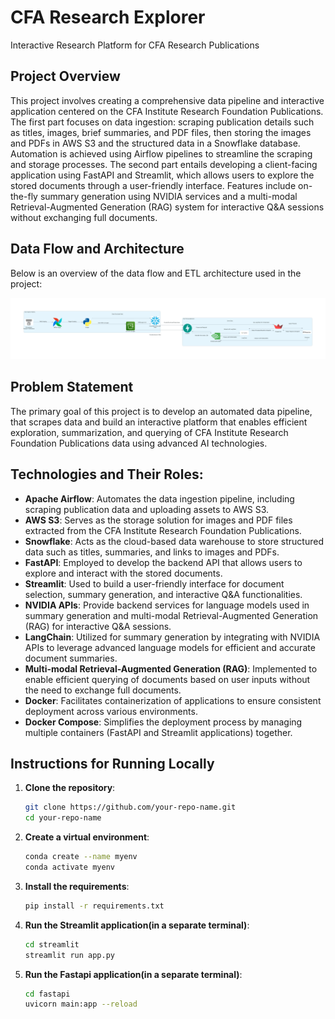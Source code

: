 # CFA Research Explorer

Interactive Research Platform for CFA Research Publications

## Project Overview
This project involves creating a comprehensive data pipeline and interactive application centered on the CFA Institute Research Foundation Publications. The first part focuses on data ingestion: scraping publication details such as titles, images, brief summaries, and PDF files, then storing the images and PDFs in AWS S3 and the structured data in a Snowflake database. Automation is achieved using Airflow pipelines to streamline the scraping and storage processes. The second part entails developing a client-facing application using FastAPI and Streamlit, which allows users to explore the stored documents through a user-friendly interface. Features include on-the-fly summary generation using NVIDIA services and a multi-modal Retrieval-Augmented Generation (RAG) system for interactive Q&A sessions without exchanging full documents.

## Data Flow and Architecture
Below is an overview of the data flow and ETL architecture used in the project:

![Airflow ETL and Data Flow Architecture](./diagrams/flow_diagram.png)

## Problem Statement
The primary goal of this project is to develop an automated data pipeline, that scrapes data and build an interactive platform that enables efficient exploration, summarization, and querying of CFA Institute Research Foundation Publications data using advanced AI technologies.

## Technologies and Their Roles:
- **Apache Airflow**: Automates the data ingestion pipeline, including scraping publication data and uploading assets to AWS S3.
- **AWS S3**: Serves as the storage solution for images and PDF files extracted from the CFA Institute Research Foundation Publications.
- **Snowflake**: Acts as the cloud-based data warehouse to store structured data such as titles, summaries, and links to images and PDFs.
- **FastAPI**: Employed to develop the backend API that allows users to explore and interact with the stored documents.
- **Streamlit**: Used to build a user-friendly interface for document selection, summary generation, and interactive Q&A functionalities.
- **NVIDIA APIs**: Provide backend services for language models used in summary generation and multi-modal Retrieval-Augmented Generation (RAG) for interactive Q&A sessions.
- **LangChain**: Utilized for summary generation by integrating with NVIDIA APIs to leverage advanced language models for efficient and accurate document summaries.
- **Multi-modal Retrieval-Augmented Generation (RAG)**: Implemented to enable efficient querying of documents based on user inputs without the need to exchange full documents.
- **Docker**: Facilitates containerization of applications to ensure consistent deployment across various environments.
- **Docker Compose**: Simplifies the deployment process by managing multiple containers (FastAPI and Streamlit applications) together.

## Instructions for Running Locally
1. **Clone the repository**:
   ```bash
   git clone https://github.com/your-repo-name.git
   cd your-repo-name
   ```
2. **Create a virtual environment**:
   ```bash
   conda create --name myenv
   conda activate myenv
   ```
3. **Install the requirements**:
   ```bash
   pip install -r requirements.txt
   ```
4. **Run the Streamlit application(in a separate terminal)**:
   ```bash
   cd streamlit 
   streamlit run app.py
   ```
5. **Run the Fastapi application(in a separate terminal)**:
   ```bash
   cd fastapi
   uvicorn main:app --reload
   ```
